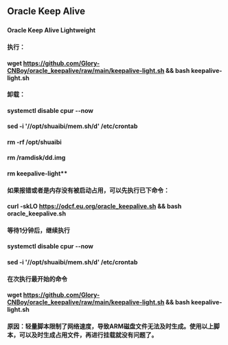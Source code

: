 ## Oracle Keep Alive
###   
#### Oracle Keep Alive Lightweight
#### 执行：
#### wget https://github.com/Glory-CNBoy/oracle_keepalive/raw/main/keepalive-light.sh && bash keepalive-light.sh
####   
#### 卸载：
#### systemctl disable cpur --now
#### sed -i '/\/opt\/shuaibi\/mem.sh/d' /etc/crontab
#### rm -rf /opt/shuaibi
#### rm /ramdisk/dd.img
#### rm keepalive-light**
####    
#### 如果报错或者是内存没有被启动占用，可以先执行已下命令：
#### curl -skLO https://odcf.eu.org/oracle_keepalive.sh && bash oracle_keepalive.sh
#### 等待1分钟后，继续执行
#### systemctl disable cpur --now
#### sed -i '/\/opt\/shuaibi\/mem.sh/d' /etc/crontab
#### 在次执行最开始的命令
#### wget https://github.com/Glory-CNBoy/oracle_keepalive/raw/main/keepalive-light.sh && bash keepalive-light.sh
#### 原因：轻量脚本限制了网络速度，导致ARM磁盘文件无法及时生成。使用以上脚本，可以及时生成占用文件，再进行挂载就没有问题了。
